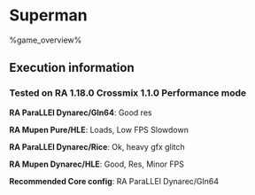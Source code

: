 # Superman 

%game_overview%

## Execution information

### Tested on RA 1.18.0 Crossmix 1.1.0 Performance mode

**RA ParaLLEl Dynarec/Gln64**: Good res

**RA Mupen Pure/HLE**: Loads, Low FPS Slowdown

**RA ParaLLEl Dynarec/Rice**: Ok, heavy gfx glitch

**RA Mupen Dynarec/HLE**: Good, Res, Minor FPS

**Recommended Core config**: RA ParaLLEl Dynarec/Gln64